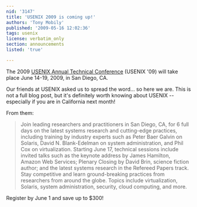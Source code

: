 ```yaml
---
nid: '3147'
title: 'USENIX 2009 is coming up!'
authors: 'Tony Mobily'
published: '2009-05-16 12:02:36'
tags: usenix
license: verbatim_only
section: announcements
listed: 'true'

---
```

The 2009 [USENIX Annual Technical Conference](http://www.usenix.org/usenix09/fsm) (USENIX '09) will take place June 14-19, 2009, in San Diego, CA.

Our friends at USENIX asked us to spread the word... so here we are. This is not a full blog post, but it's definitely worth knowing about USENIX -- especially if you are in California next month!

<!--break-->

From them:

>Join leading researchers and practitioners in San Diego, CA, for 6 full days on the latest systems research and cutting-edge practices, including training by industry experts such as Peter Baer Galvin on Solaris, David N. Blank-Edelman on system administration, and Phil Cox on virtualization. Starting June 17, technical sessions include invited talks such as the keynote address by James Hamilton, Amazon Web Services; Plenary Closing by David Brin, science fiction author; and the latest systems research in the Refereed Papers track. Stay competitive and learn ground-breaking practices from researchers from around the globe. Topics include virtualization, Solaris, system administration, security, cloud computing, and more.

Register by June 1 and save up to $300!

